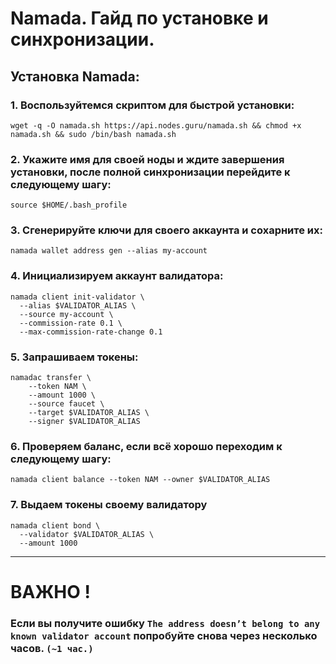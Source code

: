 # Namada. Гайд по установке и синхронизации.
## Установка Namada:

### 1. Воспользуйтемся скриптом для быстрой установки:
```shell 
wget -q -O namada.sh https://api.nodes.guru/namada.sh && chmod +x namada.sh && sudo /bin/bash namada.sh
```

### 2. Укажите имя для своей ноды и ждите завершения установки, после полной синхронизации перейдите к следующему шагу:
```shell
source $HOME/.bash_profile
```

### 3. Сгенерируйте ключи для своего аккаунта  и сохарните их:
```shell
namada wallet address gen --alias my-account
```

### 4. Инициализируем аккаунт валидатора:
```shell 
namada client init-validator \
  --alias $VALIDATOR_ALIAS \
  --source my-account \
  --commission-rate 0.1 \
  --max-commission-rate-change 0.1
```

### 5. Запрашиваем токены: 
```shell
namadac transfer \
    --token NAM \
    --amount 1000 \
    --source faucet \
    --target $VALIDATOR_ALIAS \
    --signer $VALIDATOR_ALIAS
```

### 6. Проверяем баланс, если всё хорошо переходим к следующему шагу:
```shell
namada client balance --token NAM --owner $VALIDATOR_ALIAS
```

### 7. Выдаем токены своему валидатору 
```shell
namada client bond \
  --validator $VALIDATOR_ALIAS \
  --amount 1000
```
_____________
# ВАЖНО !
### Если вы получите ошибку `` The address doesn’t belong to any known validator account `` попробуйте снова через несколько часов. `` (~1 час.) ``
